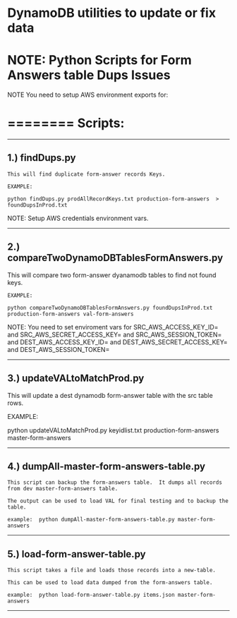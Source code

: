 
# DynamoDB utilities to update or fix data
# NOTE: Python Scripts for Form Answers table Dups Issues

NOTE You need to setup AWS environment exports for:

========
Scripts:
========

---------------------------------------------
1.) findDups.py
---------------------------------------------

    This will find duplicate form-answer records Keys.

    EXAMPLE:

    python findDups.py prodAllRecordKeys.txt production-form-answers  > foundDupsInProd.txt

NOTE: Setup AWS credentials environment vars.

---------------------------------------------
2.) compareTwoDynamoDBTablesFormAnswers.py
---------------------------------------------

   This will compare two form-answer dyanamodb tables to find not found keys.

    EXAMPLE:

    python compareTwoDynamoDBTablesFormAnswers.py foundDupsInProd.txt production-form-answers val-form-answers

NOTE: You need to set enviroment vars for SRC_AWS_ACCESS_KEY_ID= and
                                          SRC_AWS_SECRET_ACCESS_KEY= and
                                          SRC_AWS_SESSION_TOKEN= and
                                          DEST_AWS_ACCESS_KEY_ID= and
                                          DEST_AWS_SECRET_ACCESS_KEY= and
                                          DEST_AWS_SESSION_TOKEN=


---------------------------------------------
3.) updateVALtoMatchProd.py
---------------------------------------------

  This will update a dest dynamodb form-answer table with the src table rows.

  EXAMPLE:

  python updateVALtoMatchProd.py keyidlist.txt  production-form-answers master-form-answers

---------------------------------------------
4.) dumpAll-master-form-answers-table.py
---------------------------------------------

    This script can backup the form-answers table.  It dumps all records from dev master-form-answers table.

    The output can be used to load VAL for final testing and to backup the table.

    example:  python dumpAll-master-form-answers-table.py master-form-answers

---------------------------------------------
5.) load-form-answer-table.py
---------------------------------------------

    This script takes a file and loads those records into a new-table.

    This can be used to load data dumped from the form-answers table.

    example:  python load-form-answer-table.py items.json master-form-answers

--------------------
